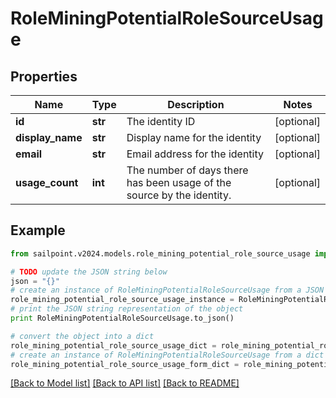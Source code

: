# RoleMiningPotentialRoleSourceUsage


## Properties

Name | Type | Description | Notes
------------ | ------------- | ------------- | -------------
**id** | **str** | The identity ID | [optional] 
**display_name** | **str** | Display name for the identity | [optional] 
**email** | **str** | Email address for the identity | [optional] 
**usage_count** | **int** | The number of days there has been usage of the source by the identity. | [optional] 

## Example

```python
from sailpoint.v2024.models.role_mining_potential_role_source_usage import RoleMiningPotentialRoleSourceUsage

# TODO update the JSON string below
json = "{}"
# create an instance of RoleMiningPotentialRoleSourceUsage from a JSON string
role_mining_potential_role_source_usage_instance = RoleMiningPotentialRoleSourceUsage.from_json(json)
# print the JSON string representation of the object
print RoleMiningPotentialRoleSourceUsage.to_json()

# convert the object into a dict
role_mining_potential_role_source_usage_dict = role_mining_potential_role_source_usage_instance.to_dict()
# create an instance of RoleMiningPotentialRoleSourceUsage from a dict
role_mining_potential_role_source_usage_form_dict = role_mining_potential_role_source_usage.from_dict(role_mining_potential_role_source_usage_dict)
```
[[Back to Model list]](../README.md#documentation-for-models) [[Back to API list]](../README.md#documentation-for-api-endpoints) [[Back to README]](../README.md)


